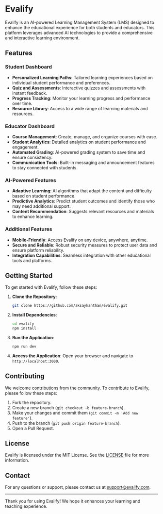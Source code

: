# Evalify

Evalify is an AI-powered Learning Management System (LMS) designed to enhance the educational experience for both students and educators. This platform leverages advanced AI technologies to provide a comprehensive and interactive learning environment.

## Features

### Student Dashboard
- **Personalized Learning Paths**: Tailored learning experiences based on individual student performance and preferences.
- **Quiz and Assessments**: Interactive quizzes and assessments with instant feedback.
- **Progress Tracking**: Monitor your learning progress and performance over time.
- **Resource Library**: Access to a wide range of learning materials and resources.

### Educator Dashboard
- **Course Management**: Create, manage, and organize courses with ease.
- **Student Analytics**: Detailed analytics on student performance and engagement.
- **Automated Grading**: AI-powered grading system to save time and ensure consistency.
- **Communication Tools**: Built-in messaging and announcement features to stay connected with students.

### AI-Powered Features
- **Adaptive Learning**: AI algorithms that adapt the content and difficulty based on student performance.
- **Predictive Analytics**: Predict student outcomes and identify those who may need additional support.
- **Content Recommendation**: Suggests relevant resources and materials to enhance learning.

### Additional Features
- **Mobile-Friendly**: Access Evalify on any device, anywhere, anytime.
- **Secure and Reliable**: Robust security measures to protect user data and ensure platform reliability.
- **Integration Capabilities**: Seamless integration with other educational tools and platforms.

## Getting Started

To get started with Evalify, follow these steps:

1. **Clone the Repository**:
    ```bash
    git clone https://github.com/aksaykanthan/evalify.git
    ```

2. **Install Dependencies**:
    ```bash
    cd evalify
    npm install
    ```

3. **Run the Application**:
    ```bash
    npm run dev
    ```

4. **Access the Application**:
    Open your browser and navigate to `http://localhost:3000`.

## Contributing

We welcome contributions from the community. To contribute to Evalify, please follow these steps:

1. Fork the repository.
2. Create a new branch (`git checkout -b feature-branch`).
3. Make your changes and commit them (`git commit -m 'Add new feature'`).
4. Push to the branch (`git push origin feature-branch`).
5. Open a Pull Request.

## License

Evalify is licensed under the MIT License. See the [LICENSE](LICENSE) file for more information.

## Contact

For any questions or support, please contact us at support@evalify.com.

---

Thank you for using Evalify! We hope it enhances your learning and teaching experience.
